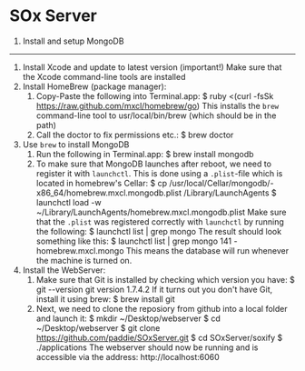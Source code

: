 SOx Server
=======================================

1. Install and setup MongoDB
----------------------------
1. Install Xcode and update to latest version (important!)
    Make sure that the Xcode command-line tools are installed
2. Install HomeBrew (package manager):
    1. Copy-Paste the following into Terminal.app:
            $ ruby <(curl -fsSk https://raw.github.com/mxcl/homebrew/go)
        This installs the `brew` command-line tool to usr/local/bin/brew (which should be in the path)
    2. Call the doctor to fix permissions etc.:
            $ brew doctor
3. Use `brew` to install MongoDB
    1. Run the following in Terminal.app:
            $ brew install mongodb
    2. To make sure that MongoDB launches after reboot, we need to register it with `launchctl`. This is done using a `.plist`-file which is located in homebrew's Cellar:
            $ cp /usr/local/Cellar/mongodb/<version>-x86_64/homebrew.mxcl.mongodb.plist /Library/LaunchAgents
            $ launchctl load -w ~/Library/LaunchAgents/homebrew.mxcl.mongodb.plist
        Make sure that the `.plist` was registered correctly with `launchctl` by running the following:
            $ launchctl list | grep mongo
        The result should look something like this:
            $ launchctl list | grep mongo
            141    -    homebrew.mxcl.mongo
        This means the database will run whenever the machine is turned on.
4. Install the WebServer:
    1. Make sure that Git is installed by checking which version you have:
            $ git --version
            git version 1.7.4.2
        If it turns out you don't have Git, install it using brew:
            $ brew install git
    2. Next, we need to clone the reposiory from github into a local folder and launch it:
            $ mkdir ~/Desktop/webserver
            $ cd ~/Desktop/webserver
            $ git clone https://github.com/paddie/SOxServer.git
            $ cd SOxServer/soxify
            $ ./applications
        The webserver should now be running and is accessible via the address:
            http://localhost:6060